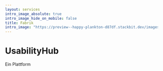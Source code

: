 ```yaml
---
layout: services
intro_image_absolute: true
intro_image_hide_on_mobile: false
title: Fabrik
intro_image: "https://preview--happy-plankton-d87df.stackbit.dev/images/illustrations/fabrik.svg"
---
```

# UsabilityHub

Ein Plattform

